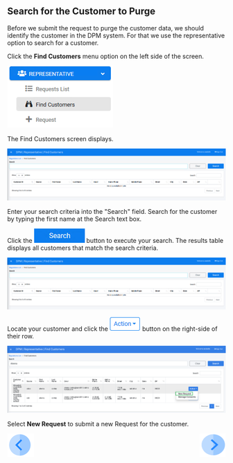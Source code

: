 ## Search for the Customer to Purge

Before we submit the request to purge the customer data, we should identify the customer in the DPM system. For that we use the representative option to search for a customer. 

Click the **Find Customers** menu option on the left side of the screen. 

 ![image](../images/06_Purging_Representative_FindCustomers_Menu.png)

The Find Customers screen displays.

![image](../images/06_Purging_Representative_FindCustomers.png)

Enter your search criteria into the "Search" field. Search for the customer by typing the first name at the Search text box. 

Click the ![image](../images/06_Purging_Representative_Search.png) button to execute your search. The results table displays all customers that match the search criteria.

![image](../images/06_Purging_Representative_FindCustomers.png)

Locate your customer and click the ![image](../images/06_Purging_Representative_Action.png) button on the right-side of their row. 

![image](../images/06_Purging_Submit_Request_from_Search.png)

Select **New Request** to submit a new Request for the customer.





[![Previous](../images/Previous.png)]( 03_02_Purging_Login.md)[<img align="right" width="60" height="54" src="../images/Next.png">](03_03_Purging_Submit_a_Request_to_Purge.md)
